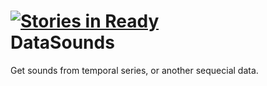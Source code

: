 [![Stories in Ready](https://badge.waffle.io/datasounds/datasounds.png)](http://waffle.io/datasounds/datasounds)  
DataSounds
==========

Get sounds from temporal series, or another sequecial data.
